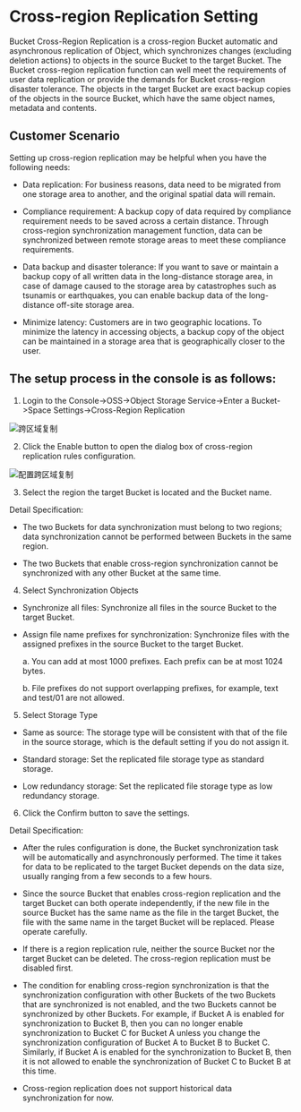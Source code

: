 # Cross-region Replication Setting

Bucket Cross-Region Replication is a cross-region Bucket automatic and asynchronous replication of Object, which synchronizes changes (excluding deletion actions) to objects in the source Bucket to the target Bucket. The Bucket cross-region replication function can well meet the requirements of user data replication or provide the demands for Bucket cross-region disaster tolerance. The objects in the target Bucket are exact backup copies of the objects in the source Bucket, which have the same object names, metadata and contents.

## Customer Scenario

Setting up cross-region replication may be helpful when you have the following needs: 

* Data replication: For business reasons, data need to be migrated from one storage area to another, and the original spatial data will remain.

* Compliance requirement: A backup copy of data required by compliance requirement needs to be saved across a certain distance. Through cross-region synchronization management function, data can be synchronized between remote storage areas to meet these compliance requirements.

* Data backup and disaster tolerance: If you want to save or maintain a backup copy of all written data in the long-distance storage area, in case of damage caused to the storage area by catastrophes such as tsunamis or earthquakes, you can enable backup data of the long-distance off-site storage area.

* Minimize latency: Customers are in two geographic locations. To minimize the latency in accessing objects, a backup copy of the object can be maintained in a storage area that is geographically closer to the user.


## The setup process in the console is as follows:


1. Login to the Console->OSS->Object Storage Service->Enter a Bucket->Space Settings->Cross-Region Replication

![跨区域复制](https://github.com/jdcloudcom/cn/blob/edit/image/Object-Storage-Service/OSS-041.png)

2. Click the Enable button to open the dialog box of cross-region replication rules configuration.

![配置跨区域复制](https://github.com/jdcloudcom/cn/blob/edit/image/Object-Storage-Service/OSS-042.png)

3. Select the region the target Bucket is located and the Bucket name.

Detail Specification:

* The two Buckets for data synchronization must belong to two regions; data synchronization cannot be performed between Buckets in the same region.

* The two Buckets that enable cross-region synchronization cannot be synchronized with any other Bucket at the same time.

4. Select Synchronization Objects

* Synchronize all files: Synchronize all files in the source Bucket to the target Bucket.

* Assign file name prefixes for synchronization: Synchronize files with the assigned prefixes in the source Bucket to the target Bucket.

   a. You can add at most 1000 prefixes. Each prefix can be at most 1024 bytes.

   b. File prefixes do not support overlapping prefixes, for example, text and test/01 are not allowed.

5. Select Storage Type

 * Same as source: The storage type will be consistent with that of the file in the source storage, which is the default setting if you do not assign it.

 * Standard storage: Set the replicated file storage type as standard storage.

 * Low redundancy storage: Set the replicated file storage type as low redundancy storage.


6. Click the Confirm button to save the settings.

Detail Specification:

 * After the rules configuration is done, the Bucket synchronization task will be automatically and asynchronously performed. The time it takes for data to be replicated to the target Bucket depends on the data size, usually ranging from a few seconds to a few hours.

 * Since the source Bucket that enables cross-region replication and the target Bucket can both operate independently, if the new file in the source Bucket has the same name as the file in the target Bucket, the file with the same name in the target Bucket will be replaced. Please operate carefully.

 * If there is a region replication rule, neither the source Bucket nor the target Bucket can be deleted. The cross-region replication must be disabled first.

 * The condition for enabling cross-region synchronization is that the synchronization configuration with other Buckets of the two Buckets that are synchronized is not enabled, and the two Buckets cannot be synchronized by other Buckets. For example, if Bucket A is enabled for synchronization to Bucket B, then you can no longer enable synchronization to Bucket C for Bucket A unless you change the synchronization configuration of Bucket A to Bucket B to Bucket C. Similarly, if Bucket A is enabled for the synchronization to Bucket B, then it is not allowed to enable the synchronization of Bucket C to Bucket B at this time.

* Cross-region replication does not support historical data synchronization for now.
